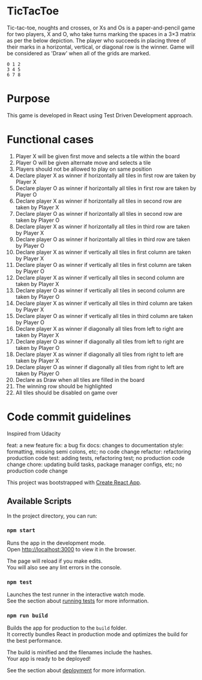 # TicTacToe

Tic-tac-toe, noughts and crosses, or Xs and Os is a paper-and-pencil game for two players, X and O, who take turns marking the spaces in a 3×3 matrix as per the below depiction. The player who succeeds in placing three of their marks in a horizontal, vertical, or diagonal row is the winner. Game will be considered as 'Draw' when all of the grids are marked.
```
0 1 2
3 4 5
6 7 8
```
# Purpose
This game is developed in React using Test Driven Development approach.

# Functional cases
1)	Player X will be given first move and selects a tile within the board
2)	Player O will be given alternate move and selects a tile
3)	Players should not be allowed to play on same position
4)	Declare player X as winner if horizontally all tiles in first row are taken by Player X
5)	Declare player O as winner if horizontally all tiles in first row are taken by Player O
6)	Declare player X as winner if horizontally all tiles in second row are taken by Player X
7)	Declare player O as winner if horizontally all tiles in second row are taken by Player O
8)	Declare player X as winner if horizontally all tiles in third row are taken by Player X
9)	Declare player O as winner if horizontally all tiles in third row are taken by Player O
10)	Declare player X as winner if vertically all tiles in first column are taken by Player X
11)	Declare player O as winner if vertically all tiles in first column are taken by Player O
12)	Declare player X as winner if vertically all tiles in second column are taken by Player X
13)	Declare player O as winner if vertically all tiles in second column are taken by Player O
14)	Declare player X as winner if vertically all tiles in third column are taken by Player X
15)	Declare player O as winner if vertically all tiles in third column are taken by Player O
16)	Declare player X as winner if diagonally all tiles from left to right are taken by Player X
17)	Declare player O as winner if diagonally all tiles from left to right are taken by Player O
18)	Declare player X as winner if diagonally all tiles from right to left are taken by Player X
19)	Declare player O as winner if diagonally all tiles from right to left are taken by Player O
20)	Declare as Draw when all tiles are filled in the board
21)	The winning row should be highlighted
22)	All tiles should be disabled on game over

# Code commit guidelines

Inspired from Udacity

feat: a new feature
fix: a bug fix
docs: changes to documentation
style: formatting, missing semi colons, etc; no code change
refactor: refactoring production code
test: adding tests, refactoring test; no production code change
chore: updating build tasks, package manager configs, etc; no production code change

This project was bootstrapped with [Create React App](https://github.com/facebook/create-react-app).

## Available Scripts

In the project directory, you can run:

### `npm start`

Runs the app in the development mode.<br />
Open [http://localhost:3000](http://localhost:3000) to view it in the browser.

The page will reload if you make edits.<br />
You will also see any lint errors in the console.

### `npm test`

Launches the test runner in the interactive watch mode.<br />
See the section about [running tests](https://facebook.github.io/create-react-app/docs/running-tests) for more information.

### `npm run build`

Builds the app for production to the `build` folder.<br />
It correctly bundles React in production mode and optimizes the build for the best performance.

The build is minified and the filenames include the hashes.<br />
Your app is ready to be deployed!

See the section about [deployment](https://facebook.github.io/create-react-app/docs/deployment) for more information.